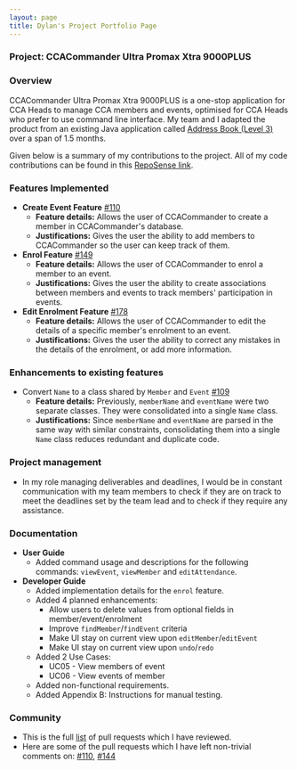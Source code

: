 ```yaml
---
layout: page
title: Dylan's Project Portfolio Page
---
```


### Project: CCACommander Ultra Promax Xtra 9000PLUS

### Overview

CCACommander Ultra Promax Xtra 9000PLUS is a one-stop application for CCA Heads to manage CCA members and events, optimised for CCA Heads who prefer to use command line interface.
My team and I adapted the product from an existing Java application called [Address Book (Level 3)](https://se-education.org/addressbook-level3/) over a span of 1.5 months.

Given below is a summary of my contributions to the project. All of my code contributions can be found in this [RepoSense link](https://nus-cs2103-ay2324s1.github.io/tp-dashboard/?search=dylkaw&breakdown=true#/).

### Features Implemented
* **Create Event Feature** [#110](https://github.com/AY2324S1-CS2103T-F11-1/tp/pull/110)
    * **Feature details:** Allows the user of CCACommander to create a member in CCACommander's database.
    * **Justifications:** Gives the user the ability to add members to CCACommander so the user can keep track of them.
* **Enrol Feature** [#149](https://github.com/AY2324S1-CS2103T-F11-1/tp/pull/149)
    * **Feature details:** Allows the user of CCACommander to enrol a member to an event.
    * **Justifications:** Gives the user the ability to create associations between members and events to track members' participation in events.
* **Edit Enrolment Feature** [#178](https://github.com/AY2324S1-CS2103T-F11-1/tp/pull/178)
    * **Feature details:** Allows the user of CCACommander to edit the details of a specific member's enrolment to an event.
    * **Justifications:** Gives the user the ability to correct any mistakes in the details of the enrolment, or add more information.

### Enhancements to existing features
* Convert `Name` to a class shared by `Member` and `Event` [#109](https://github.com/AY2324S1-CS2103T-F11-1/tp/pull/109)
  * **Feature details:** Previously, `memberName` and `eventName` were two separate classes. They were consolidated into a single `Name` class.
  * **Justifications:** Since `memberName` and `eventName` are parsed in the same way with similar constraints, consolidating them into a
    single `Name` class reduces redundant and duplicate code.

### Project management
* In my role managing deliverables and deadlines, I would be in constant communication with my team members to check if they are
  on track to meet the deadlines set by the team lead and to check if they require any assistance.

### Documentation
* **User Guide**
  * Added command usage and descriptions for the following commands: `viewEvent`, `viewMember` and `editAttendance`.
* **Developer Guide**
  * Added implementation details for the `enrol` feature.
  * Added 4 planned enhancements:
    * Allow users to delete values from optional fields in member/event/enrolment
    * Improve `findMember`/`findEvent` criteria
    * Make UI stay on current view upon `editMember`/`editEvent`
    * Make UI stay on current view upon `undo`/`redo`
  * Added 2 Use Cases:
    * UC05 - View members of event
    * UC06 - View events of member
  * Added non-functional requirements.
  * Added Appendix B: Instructions for manual testing.

### Community
* This is the full [list](https://github.com/AY2324S1-CS2103T-F11-1/tp/pulls?q=is%3Apr+reviewed-by%3Adylkaw) of pull requests which I have reviewed.
* Here are some of the pull requests which I have left non-trivial comments on: [#110](https://github.com/AY2324S1-CS2103T-F11-1/tp/pull/110), [#144](https://github.com/AY2324S1-CS2103T-F11-1/tp/pull/144)

